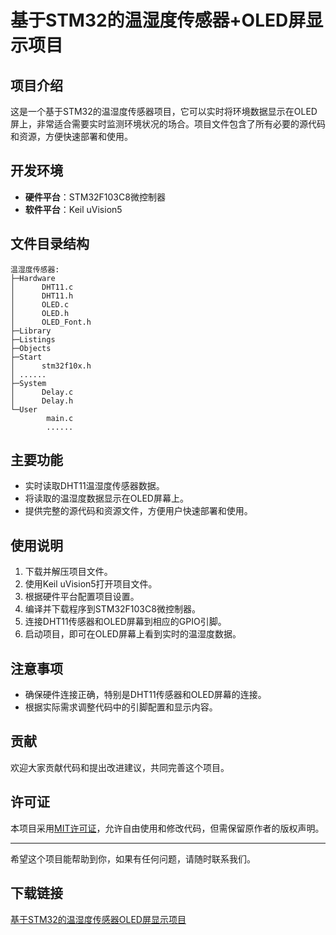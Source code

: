 # 基于STM32的温湿度传感器+OLED屏显示项目

## 项目介绍

这是一个基于STM32的温湿度传感器项目，它可以实时将环境数据显示在OLED屏上，非常适合需要实时监测环境状况的场合。项目文件包含了所有必要的源代码和资源，方便快速部署和使用。

## 开发环境

- **硬件平台**：STM32F103C8微控制器
- **软件平台**：Keil uVision5

## 文件目录结构

```
温湿度传感器:
├─Hardware
│      DHT11.c
│      DHT11.h
│      OLED.c
│      OLED.h
│      OLED_Font.h
├─Library
├─Listings
├─Objects
├─Start
│      stm32f10x.h
│ ......
├─System
│      Delay.c
│      Delay.h
└─User
        main.c
        ......
```

## 主要功能

- 实时读取DHT11温湿度传感器数据。
- 将读取的温湿度数据显示在OLED屏幕上。
- 提供完整的源代码和资源文件，方便用户快速部署和使用。

## 使用说明

1. 下载并解压项目文件。
2. 使用Keil uVision5打开项目文件。
3. 根据硬件平台配置项目设置。
4. 编译并下载程序到STM32F103C8微控制器。
5. 连接DHT11传感器和OLED屏幕到相应的GPIO引脚。
6. 启动项目，即可在OLED屏幕上看到实时的温湿度数据。

## 注意事项

- 确保硬件连接正确，特别是DHT11传感器和OLED屏幕的连接。
- 根据实际需求调整代码中的引脚配置和显示内容。

## 贡献

欢迎大家贡献代码和提出改进建议，共同完善这个项目。

## 许可证

本项目采用[MIT许可证](LICENSE)，允许自由使用和修改代码，但需保留原作者的版权声明。

---

希望这个项目能帮助到你，如果有任何问题，请随时联系我们。

## 下载链接

[基于STM32的温湿度传感器OLED屏显示项目](https://pan.quark.cn/s/4fe677f84f46)